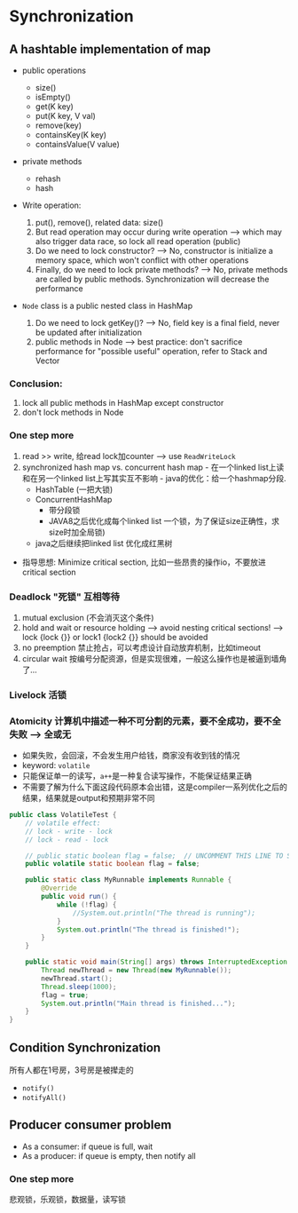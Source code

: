# Synchronization

## A hashtable implementation of map
 * public operations
     * size()
     * isEmpty()
     * get(K key)
     * put(K key, V val)
     * remove(key)
     * containsKey(K key)
     * containsValue(V value)
 * private methods
     * rehash
     * hash
 * Write operation:
    1. put(), remove(), related data: size()
    2. But read operation may occur during write operation --> which may also trigger data race, so lock all read operation (public)
    3. Do we need to lock constructor? --> No, constructor is initialize a memory space, which won't conflict with other operations
    4. Finally, do we need to lock private methods? --> No, private methods are called by public methods. Synchronization will decrease the performance
    
 * `Node` class is a public nested class in HashMap
    1. Do we need to lock getKey()? --> No, field key is a final field, never be updated after initialization
    2. public methods in Node --> best practice: don't sacrifice performance for "possible useful" operation, refer to Stack and Vector
 
 ### Conclusion:
 1. lock all public methods in HashMap except constructor
 2. don't lock methods in Node
 
 ### One step more
  1. read >> write, 给read lock加counter  --> use `ReadWriteLock`
  2. synchronized hash map vs. concurrent hash map
    - 在一个linked list上读和在另一个linked list上写其实互不影响
    - java的优化：给一个hashmap分段.
        - HashTable (一把大锁)
        - ConcurrentHashMap
            - 带分段锁
            - JAVA8之后优化成每个linked list 一个锁，为了保证size正确性，求size时加全局锁)
        - java之后继续把linked list 优化成红黑树
 
 * 指导思想: Minimize critical section, 比如一些昂贵的操作io，不要放进critical section
 
### Deadlock "死锁"  互相等待
 1. mutual exclusion (不会消灭这个条件)
 2. hold and wait or resource holding --> avoid nesting critical sections! --> lock {lock {}} or lock1 {lock2 {}} should be avoided
 3. no preemption 禁止抢占，可以考虑设计自动放弃机制，比如timeout
 4. circular wait 按编号分配资源，但是实现很难，一般这么操作也是被逼到墙角了...
 
### Livelock 活锁


 
### Atomicity 计算机中描述一种不可分割的元素，要不全成功，要不全失败 --> 全或无
 - 如果失败，会回滚，不会发生用户给钱，商家没有收到钱的情况
 - keyword: `volatile`
 - 只能保证单一的读写，`a++`是一种复合读写操作，不能保证结果正确
 - 不需要了解为什么下面这段代码原本会出错，这是compiler一系列优化之后的结果，结果就是output和预期非常不同

```java
public class VolatileTest {
    // volatile effect:
    // lock - write - lock
    // lock - read - lock

    // public static boolean flag = false;  // UNCOMMENT THIS LINE TO SEE DIFFERENCE
    public volatile static boolean flag = false;

    public static class MyRunnable implements Runnable {
        @Override
        public void run() {
            while (!flag) {
                //System.out.println("The thread is running");
            }
            System.out.println("The thread is finished!");
        }
    }

    public static void main(String[] args) throws InterruptedException {
        Thread newThread = new Thread(new MyRunnable());
        newThread.start();
        Thread.sleep(1000);
        flag = true;
        System.out.println("Main thread is finished...");
    }
}
```

## Condition Synchronization
所有人都在1号房，3号房是被撵走的
* `notify()`
* `notifyAll()`

## Producer consumer problem
* As a consumer: if queue is full, wait
* As a producer: if queue is empty, then notify all

### One step more
悲观锁，乐观锁，数据量，读写锁